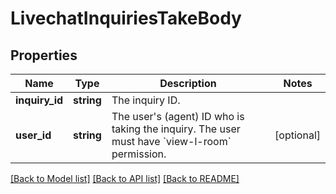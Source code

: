 # LivechatInquiriesTakeBody

## Properties
Name | Type | Description | Notes
------------ | ------------- | ------------- | -------------
**inquiry_id** | **string** | The inquiry ID. | 
**user_id** | **string** | The user&#x27;s (agent) ID who is taking the inquiry. The user must have &#x60;view-l-room&#x60; permission. | [optional] 

[[Back to Model list]](../../README.md#documentation-for-models) [[Back to API list]](../../README.md#documentation-for-api-endpoints) [[Back to README]](../../README.md)

